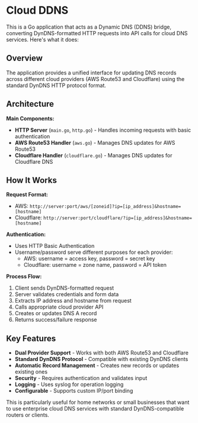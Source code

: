 # Cloud DDNS

This is a Go application that acts as a Dynamic DNS (DDNS) bridge, converting DynDNS-formatted HTTP requests into API calls for cloud DNS services. Here's what it does:

## Overview

The application provides a unified interface for updating DNS records across different cloud providers (AWS Route53 and Cloudflare) using the standard DynDNS HTTP protocol format.

## Architecture

**Main Components:**
- **HTTP Server** (`main.go`, `http.go`) - Handles incoming requests with basic authentication
- **AWS Route53 Handler** (`aws.go`) - Manages DNS updates for AWS Route53 
- **Cloudflare Handler** (`cloudflare.go`) - Manages DNS updates for Cloudflare DNS

## How It Works

**Request Format:**
- AWS: `http://server:port/aws/[zoneid]?ip=[ip_address]&hostname=[hostname]`
- Cloudflare: `http://server:port/cloudflare/?ip=[ip_address]&hostname=[hostname]`

**Authentication:**
- Uses HTTP Basic Authentication
- Username/password serve different purposes for each provider:
  - AWS: username = access key, password = secret key
  - Cloudflare: username = zone name, password = API token

**Process Flow:**
1. Client sends DynDNS-formatted request
2. Server validates credentials and form data
3. Extracts IP address and hostname from request
4. Calls appropriate cloud provider API
5. Creates or updates DNS A record
6. Returns success/failure response

## Key Features

- **Dual Provider Support** - Works with both AWS Route53 and Cloudflare
- **Standard DynDNS Protocol** - Compatible with existing DynDNS clients
- **Automatic Record Management** - Creates new records or updates existing ones
- **Security** - Requires authentication and validates input
- **Logging** - Uses syslog for operation logging
- **Configurable** - Supports custom IP/port binding

This is particularly useful for home networks or small businesses that want to use enterprise cloud DNS services with standard DynDNS-compatible routers or clients.